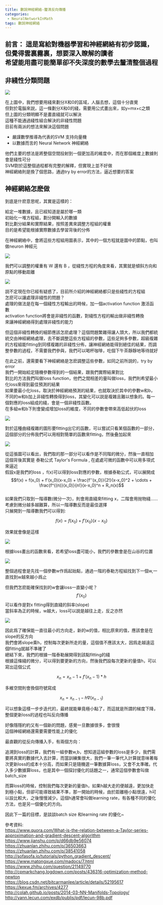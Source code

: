 ```yaml
---
title: 數說神經網絡-釐清反向傳播
categories:
 - NeuralNetworkInMath
tags: 數說神經網絡
---
```


前言：
這是寫給對機器學習和神經網絡有初步認識，但覺得雲裏霧裏，想要深入瞭解的讀者  
希望能用盡可能簡單卻不失深度的數學去釐清整個過程  
---
## 非綫性分類問題
![](https://raw.githubusercontent.com/voidful/voidful_blog/master/assets/post_src/nninmath_1/img1.png)

在上圖中，我們想要用綫來劃分X和0的區域，人腦去想，這個十分直覺  
但對於電腦來説，這一條劃分X和0的綫，需要用公式畫出來，如y=mx+c之類  
但上圖的分類明顯不是畫直綫就可以解決  
這種不能通過綫性組合解決的非綫性問題  
目前有兩派的想法來解決這個問題  

  - 嚴謹數學推導為代表的SVM 支持向量機  
  - 以數據而言的 Neural Network 神經網絡  

他們主要的想法是將整個空間投射到一個更加高的維度中，而在那個維度上數據則會是綫性可分  
SVM對於這整個過程都有完整的解釋，但實現上並不好做  
神經網絡則是換了個思路，通過try by error的方法，逼近想要的答案  


## 神經網絡怎麽做
到底是什麽意思呢，其實是這樣的：  

給定一堆數據，且已經知道是屬於哪一類  
初始化一堆方程組，劃分開輸入的數據  
對比劃分結果和實際結果，按照差異來調整方程組的權重  
目的是希望能根據實際數據去學習背後的分佈  

在神經網絡中，會將這些方程組用圖表示，其中的一個方程就是圖中的節點，也叫做neuron 神經元  

![](https://raw.githubusercontent.com/voidful/voidful_blog/master/assets/post_src/nninmath_1/img2.png)


我們可以調整的權重有 W 還有 B ，從綫性方程的角度來看，其實就是傾斜方向和原點的移動距離  

![](https://raw.githubusercontent.com/voidful/voidful_blog/master/assets/post_src/nninmath_1/img3.jpeg)

説不定現在你已經有疑惑了，目前所介紹的神經網絡都只是些綫性的方程組  
怎麽可以讓處理非綫性的問題？  
處理的做法是在每一個綫性方程輸出的時候，加一個activation function 激活函數  
activation function將會是非綫性的函數，對綫性方程的輸出做非綫性轉換  
來讓神經網絡得到處理非綫性的能力  

但這個非綫性轉換的細節應該怎麽處理？這個問題繁雜得讓人頭大，所以我們都統統交由神經網絡處理，去不斷調整這些方程組的參數，這些足夠多參數，超級複雜的方程組能fitting到同樣複雜的非綫性分佈，讓神經網絡能得到絕佳的結果，而調整參數的過程，不需要我們參與，我們可以喝杯咖啡，吃個下午茶靜靜地等待就好  

在此之前，還需要看下神經網絡是怎麽調整這些參數，如同之前所説的，try by error  
我們一開始給定隨機參數得到的一個結果，跟我們實際結果對比  
對比的方法我們叫做loss function，他們之間相差的量叫做loss，我們則希望最小化loss來得到最佳預測的結果  
如果要最小化loss，取決於神經網絡預測的結果，也就取決於其中的參數w和b，不同的w和b加上非綫性轉換得到loss，其變化可以説是複雜且難以想象的。每一個對應的loss組成的綫，會是一個非綫性函數。  
在多組w和b下則會變成增加loss的維度，不同的參數會帶來高低起伏的loss  

![](https://raw.githubusercontent.com/voidful/voidful_blog/master/assets/post_src/nninmath_1/img4.png)


對於這種曲綫複雜的圖形要fitting出它的函數，可以嘗試只看某個函數的一部分，這個部分的分佈我們可以用相對簡單的函數來fitting，然後叠加起來  

![](https://raw.githubusercontent.com/voidful/voidful_blog/master/assets/post_src/nninmath_1/img5.png)


從這張圖可以看出，我們取的那一部分可以看作是不同階的微分，然後一直相加  
這個背後其實是 泰勒公式 Taylor's Formula , 在處處可微的函數中可以用多項式來逼近  
假設x是我們的loss ，f(x)可以得到loss對應的參數，根據泰勒公式，可以展開成  
$$f(x) = f(x_0) + f'(x_0)(x-x_0) + \frac{f''(x_0)}{2!}(x-x_0)^2 + \cdots + \frac{f^{(n)}(x_0)}{n!}(x-x_0)^n + R_n(x)$$  
如果我們只取到一階導數(微分一次)，則會用直綫來fitting x，二階會用抛物綫……  
考慮到微分越多越難算，所以一階導數反而是最佳選擇  
只展開到一階導數我們可以得到:  

$$ f(x) = f(x_0) + f'(x_0)(x-x_0) $$  

效果就會像是這樣  

![](https://raw.githubusercontent.com/voidful/voidful_blog/master/assets/post_src/nninmath_1/img6.jpeg)


根據loss畫出的函數來看，若希望loss盡可能小，我們的參數會是在山谷的位置  

![](https://raw.githubusercontent.com/voidful/voidful_blog/master/assets/post_src/nninmath_1/img7.jpeg)

整個過程會是先找一個參數w作爲起始點，通過一階的泰勒方程組找到下一個w,一直找到w越來越小爲止  

但我們怎麽能確保找到的w會讓loss一直變小呢？  
$$f'(x_0)$$可以看作是對x fitting得到直綫的斜率(slope)  
當斜率為正的時候，w越大，loss可以說是越往上走，反之亦然  

![](https://raw.githubusercontent.com/voidful/voidful_blog/master/assets/post_src/nninmath_1/img8.jpeg)

因此爲了確保能一直往最小的方向走，新的w的值，相比原來的值，應該會是在slope的反方向  
我們會將slope乘h，控制每次更新所走的量，這個值不應該太大，因爲走越遠這個fitting就越不準確了  
總結下來，我們的根據一階泰勒展開得到該點fitting的綫  
根據這條綫的微分，可以得到要更新的方向，然後我們設每次更新的量值h，可以寫出這個公式  

$$ x_n = x_n-1 + f'(x_n-1)*h $$  

多維空間則會換個符號寫成  

$$ {x}_{n} = {x}_{n-1} - h \nabla({x}_{n-1}) $$ 

可以想象這樣一步步迭代的，最終就能畢竟極小點了，而這就是所謂的梯度下降，整個更新loss的過程也叫反向傳播  

好像隱隱約約又有一個新的問題，感覺一旦數據很多，會很慢  
這個神經網絡還需要需要性能上的優化  

最直觀的從反向傳播入手，有兩個方向：  

追溯到loss的計算，我們有一組參數w,b，想知道這組參數的loss是多少，我們需要將真實的數據代入去計算，而當訓練集很大，我們一筆一筆代入計算就意味著每次更新loss的成本十分高，而如果只是隨機選一筆數據算loss，又會不太準確。代入多少數據算loss，也是其中一個探討優化的話題之一，通常這個參數會叫做batch_size  

而算loss的時候，控制我們每次更新的量值h，如果h越大走的便越遠，更加快走到極小點，但卻可能導致結果不準，那一開始的時候，由於距離極小點很遠，h可以設比較大，之後慢慢減少。這個h通常會叫做learning rate，有各種不同的優化方法，也是另一個優化的方向。  

因此下一篇的目標，是談談batch size 和learning rate 的優化~  

參考資料:   
https://www.quora.com/What-is-the-relation-between-a-Taylor-series-approximation-and-gradient-descent-algorithm  
https://www.jianshu.com/p/d66db9e56074  
https://zhuanlan.zhihu.com/p/36503663  
https://zhuanlan.zhihu.com/p/38541058  
http://sofasofa.io/tutorials/python_gradient_descent/  
https://www.matongxue.com/madocs/7.html  
https://www.zhihu.com/question/21149770  
http://cpmarkchang.logdown.com/posts/436316-optimization-method-newton  
https://blog.csdn.net/bitcarmanlee/article/details/52195617  
https://kexue.fm/archives/4277  
http://colah.github.io/posts/2014-03-NN-Manifolds-Topology/  
http://yann.lecun.com/exdb/publis/pdf/lecun-98b.pdf  
